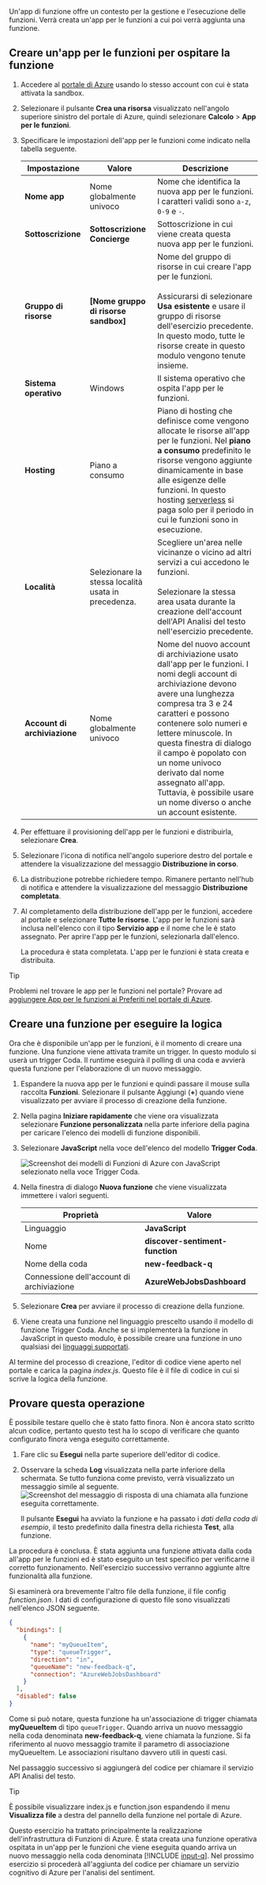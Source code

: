  Un'app di funzione offre un contesto per la gestione e l'esecuzione delle funzioni. Verrà creata un'app per le funzioni a cui poi verrà aggiunta una funzione.

## <a name="create-a-function-app-to-host-our-function"></a>Creare un'app per le funzioni per ospitare la funzione

1. Accedere al [portale di Azure](https://portal.azure.com/learn.docs.microsoft.com?azure-portal=true) usando lo stesso account con cui è stata attivata la sandbox.

1. Selezionare il pulsante **Crea una risorsa** visualizzato nell'angolo superiore sinistro del portale di Azure, quindi selezionare **Calcolo** > **App per le funzioni**.

1. Specificare le impostazioni dell'app per le funzioni come indicato nella tabella seguente.

    | Impostazione      | Valore  | Descrizione                                        |
    | ------------ |  ------- | -------------------------------------------------- |
    | **Nome app** | Nome globalmente univoco | Nome che identifica la nuova app per le funzioni. I caratteri validi sono `a-z`, `0-9` e `-`.  |
    | **Sottoscrizione** | **Sottoscrizione Concierge** | Sottoscrizione in cui viene creata questa nuova app per le funzioni. |
    | **Gruppo di risorse**|  **<rgn>[Nome gruppo di risorse sandbox]</rgn>** | Nome del gruppo di risorse in cui creare l'app per le funzioni.<br/><br/>Assicurarsi di selezionare **Usa esistente** e usare il gruppo di risorse dell'esercizio precedente. In questo modo, tutte le risorse create in questo modulo vengono tenute insieme. |
    | **Sistema operativo** | Windows | Il sistema operativo che ospita l'app per le funzioni.  |
    | **Hosting** |   Piano a consumo | Piano di hosting che definisce come vengono allocate le risorse all'app per le funzioni. Nel **piano a consumo** predefinito le risorse vengono aggiunte dinamicamente in base alle esigenze delle funzioni. In questo hosting [serverless](https://azure.microsoft.com/overview/serverless-computing/) si paga solo per il periodo in cui le funzioni sono in esecuzione.   |
    | **Località** | Selezionare la stessa località usata in precedenza. | Scegliere un'area nelle vicinanze o vicino ad altri servizi a cui accedono le funzioni.<br/><br/>Selezionare la stessa area usata durante la creazione dell'account dell'API Analisi del testo nell'esercizio precedente. |
    | **Account di archiviazione** |  Nome globalmente univoco |  Nome del nuovo account di archiviazione usato dall'app per le funzioni. I nomi degli account di archiviazione devono avere una lunghezza compresa tra 3 e 24 caratteri e possono contenere solo numeri e lettere minuscole. In questa finestra di dialogo il campo è popolato con un nome univoco derivato dal nome assegnato all'app. Tuttavia, è possibile usare un nome diverso o anche un account esistente. |

1. Per effettuare il provisioning dell'app per le funzioni e distribuirla, selezionare **Crea**.

1. Selezionare l'icona di notifica nell'angolo superiore destro del portale e attendere la visualizzazione del messaggio **Distribuzione in corso**.

1. La distribuzione potrebbe richiedere tempo. Rimanere pertanto nell'hub di notifica e attendere la visualizzazione del messaggio **Distribuzione completata**.

1. Al completamento della distribuzione dell'app per le funzioni, accedere al portale e selezionare **Tutte le risorse**. L'app per le funzioni sarà inclusa nell'elenco con il tipo **Servizio app** e il nome che le è stato assegnato. Per aprire l'app per le funzioni, selezionarla dall'elenco.

    La procedura è stata completata. L'app per le funzioni è stata creata e distribuita.

> [!TIP]
> Problemi nel trovare le app per le funzioni nel portale? Provare ad [aggiungere App per le funzioni ai Preferiti nel portale di Azure](https://docs.microsoft.com/azure/azure-functions/functions-how-to-use-azure-function-app-settings#favorite).

## <a name="create-a-function-to-execute-our-logic"></a>Creare una funzione per eseguire la logica

Ora che è disponibile un'app per le funzioni, è il momento di creare una funzione. Una funzione viene attivata tramite un trigger. In questo modulo si userà un trigger Coda. Il runtime eseguirà il polling di una coda e avvierà questa funzione per l'elaborazione di un nuovo messaggio.

1. Espandere la nuova app per le funzioni e quindi passare il mouse sulla raccolta **Funzioni**. Selezionare il pulsante Aggiungi (__+__) quando viene visualizzato per avviare il processo di creazione della funzione.

1. Nella pagina **Iniziare rapidamente** che viene ora visualizzata selezionare **Funzione personalizzata** nella parte inferiore della pagina per caricare l'elenco dei modelli di funzione disponibili.

1. Selezionare **JavaScript** nella voce dell'elenco del modello **Trigger Coda**.

    ![Screenshot dei modelli di Funzioni di Azure con JavaScript selezionato nella voce Trigger Coda.](../media/quickstart-select-queue-trigger.png)

4. Nella finestra di dialogo **Nuova funzione** che viene visualizzata immettere i valori seguenti.

    |Proprietà  |Valore  |
    |---------|---------|
    |Linguaggio     |   **JavaScript**      |
    |Nome     |   **discover-sentiment-function**      |
    |Nome della coda     |   **new-feedback-q**      |
    |Connessione dell'account di archiviazione        |  **AzureWebJobsDashboard**       |

5. Selezionare **Crea** per avviare il processo di creazione della funzione.

1. Viene creata una funzione nel linguaggio prescelto usando il modello di funzione Trigger Coda. Anche se si implementerà la funzione in JavaScript in questo modulo, è possibile creare una funzione in uno qualsiasi dei [linguaggi supportati](https://docs.microsoft.com/azure/azure-functions/supported-languages).

Al termine del processo di creazione, l'editor di codice viene aperto nel portale e carica la pagina *index.js*. Questo file è il file di codice in cui si scrive la logica della funzione.

## <a name="try-it-out"></a>Provare questa operazione

È possibile testare quello che è stato fatto finora. Non è ancora stato scritto alcun codice, pertanto questo test ha lo scopo di verificare che quanto configurato finora venga eseguito correttamente.

1. Fare clic su **Esegui** nella parte superiore dell'editor di codice.

1. Osservare la scheda **Log** visualizzata nella parte inferiore della schermata. Se tutto funziona come previsto, verrà visualizzato un messaggio simile al seguente.
    ![Screenshot del messaggio di risposta di una chiamata alla funzione eseguita correttamente.](../media/func-default-run.PNG)

    Il pulsante **Esegui** ha avviato la funzione e ha passato i *dati della coda di esempio*, il testo predefinito dalla finestra della richiesta **Test**, alla funzione.

La procedura è conclusa. È stata aggiunta una funzione attivata dalla coda all'app per le funzioni ed è stato eseguito un test specifico per verificarne il corretto funzionamento. Nell'esercizio successivo verranno aggiunte altre funzionalità alla funzione.

Si esaminerà ora brevemente l'altro file della funzione, il file config *function.json*. I dati di configurazione di questo file sono visualizzati nell'elenco JSON seguente.

```json
{
  "bindings": [
    {
      "name": "myQueueItem",
      "type": "queueTrigger",
      "direction": "in",
      "queueName": "new-feedback-q",
      "connection": "AzureWebJobsDashboard"
    }
  ],
  "disabled": false
}
```

Come si può notare, questa funzione ha un'associazione di trigger chiamata **myQueueItem** di tipo `queueTrigger`. Quando arriva un nuovo messaggio nella coda denominata **new-feedback-q**, viene chiamata la funzione. Si fa riferimento al nuovo messaggio tramite il parametro di associazione myQueueItem. Le associazioni risultano davvero utili in questi casi.

Nel passaggio successivo si aggiungerà del codice per chiamare il servizio API Analisi del testo.

> [!TIP]
> È possibile visualizzare index.js e function.json espandendo il menu **Visualizza file** a destra del pannello della funzione nel portale di Azure.

Questo esercizio ha trattato principalmente la realizzazione dell'infrastruttura di Funzioni di Azure. È stata creata una funzione operativa ospitata in un'app per le funzioni che viene eseguita quando arriva un nuovo messaggio nella coda denominata [!INCLUDE [input-q](./q-name-input.md)]. Nel prossimo esercizio si procederà all'aggiunta del codice per chiamare un servizio cognitivo di Azure per l'analisi del sentiment.